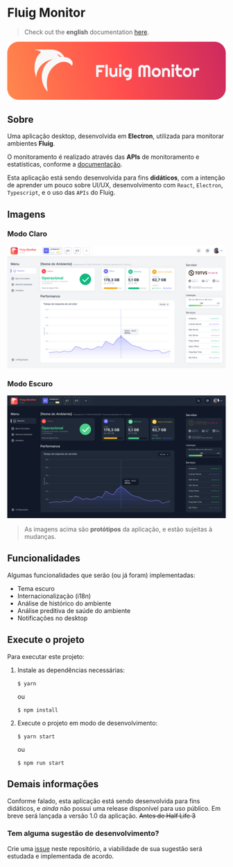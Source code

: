 # Fluig Monitor

> Check out the **english** documentation [here](./docs/README.md).

![Banner](./docs/img/banner.png)

## Sobre

Uma aplicação desktop, desenvolvida em **Electron**, utilizada para monitorar ambientes **Fluig**.

O monitoramento é realizado através das **APIs** de monitoramento e estatísticas, conforme a [documentação](https://tdn.engpro.totvs.com.br/pages/releaseview.action?pageId=284881802).

Esta aplicação está sendo desenvolvida para fins **didáticos**, com a intenção de aprender um pouco sobre UI/UX, desenvolvimento com `React`, `Electron`, `Typescript`, e o uso das `APIs` do Fluig.

## Imagens

### Modo Claro

![Desktop](./docs/img/desktop_LT2022-04_AmbientView.png)

### Modo Escuro

![Desktop Dark](./docs/img/desktop_LT2022-04_AmbientView_Dark.png)

> As imagens acima são **protótipos** da aplicação, e estão sujeitas à mudanças.

## Funcionalidades

Algumas funcionalidades que serão (ou já foram) implementadas:

- Tema escuro
- Internacionalização (i18n)
- Análise de histórico do ambiente
- Análise preditiva de saúde do ambiente
- Notificações no desktop

## Execute o projeto

Para executar este projeto:

1. Instale as dependências necessárias:

   ```shell
   $ yarn
   ```

   ou

   ```shell
   $ npm install
   ```

2. Execute o projeto em modo de desenvolvimento:

   ```shell
   $ yarn start
   ```

   ou

   ```shell
   $ npm run start
   ```

## Demais informações

Conforme falado, esta aplicação está sendo desenvolvida para fins didáticos, e _ainda_ não possui uma release disponível para uso público. Em breve será lançada a versão 1.0 da aplicação. ~~Antes de Half Life 3~~

### Tem alguma sugestão de desenvolvimento?

Crie uma [issue](https://github.com/luizf-lf/fluig-monitor/issues) neste repositório, a viabilidade de sua sugestão será estudada e implementada de acordo.
